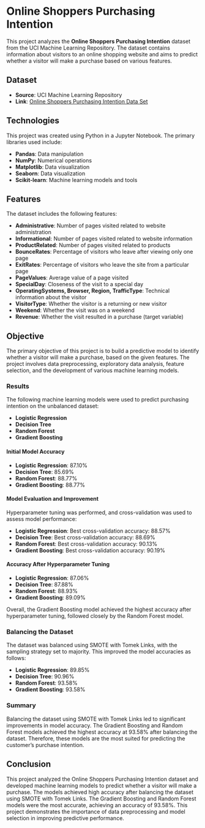 # Online Shoppers Purchasing Intention

This project analyzes the **Online Shoppers Purchasing Intention** dataset from the UCI Machine Learning Repository. The dataset contains information about visitors to an online shopping website and aims to predict whether a visitor will make a purchase based on various features.

## Dataset

- **Source**: UCI Machine Learning Repository
- **Link**: [Online Shoppers Purchasing Intention Data Set](https://archive.ics.uci.edu/ml/datasets/Online+Shoppers+Purchasing+Intention+Dataset)

## Technologies

This project was created using Python in a Jupyter Notebook. The primary libraries used include:

- **Pandas**: Data manipulation
- **NumPy**: Numerical operations
- **Matplotlib**: Data visualization
- **Seaborn**: Data visualization
- **Scikit-learn**: Machine learning models and tools

## Features

The dataset includes the following features:
- **Administrative**: Number of pages visited related to website administration
- **Informational**: Number of pages visited related to website information
- **ProductRelated**: Number of pages visited related to products
- **BounceRates**: Percentage of visitors who leave after viewing only one page
- **ExitRates**: Percentage of visitors who leave the site from a particular page
- **PageValues**: Average value of a page visited
- **SpecialDay**: Closeness of the visit to a special day
- **OperatingSystems, Browser, Region, TrafficType**: Technical information about the visitor
- **VisitorType**: Whether the visitor is a returning or new visitor
- **Weekend**: Whether the visit was on a weekend
- **Revenue**: Whether the visit resulted in a purchase (target variable)

## Objective

The primary objective of this project is to build a predictive model to identify whether a visitor will make a purchase, based on the given features. The project involves data preprocessing, exploratory data analysis, feature selection, and the development of various machine learning models.

### Results

The following machine learning models were used to predict purchasing intention on the unbalanced dataset:

- **Logistic Regression**
- **Decision Tree**
- **Random Forest**
- **Gradient Boosting**

#### Initial Model Accuracy

- **Logistic Regression**: 87.10%
- **Decision Tree**: 85.69%
- **Random Forest**: 88.77%
- **Gradient Boosting**: 88.77%

#### Model Evaluation and Improvement

Hyperparameter tuning was performed, and cross-validation was used to assess model performance:

- **Logistic Regression**: Best cross-validation accuracy: 88.57%
- **Decision Tree**: Best cross-validation accuracy: 88.69%
- **Random Forest**: Best cross-validation accuracy: 90.13%
- **Gradient Boosting**: Best cross-validation accuracy: 90.19%

#### Accuracy After Hyperparameter Tuning

- **Logistic Regression**: 87.06%
- **Decision Tree**: 87.88%
- **Random Forest**: 88.93%
- **Gradient Boosting**: 89.09%

Overall, the Gradient Boosting model achieved the highest accuracy after hyperparameter tuning, followed closely by the Random Forest model.

### Balancing the Dataset

The dataset was balanced using SMOTE with Tomek Links, with the sampling strategy set to majority. This improved the model accuracies as follows:

- **Logistic Regression**: 89.85%
- **Decision Tree**: 90.96%
- **Random Forest**: 93.58%
- **Gradient Boosting**: 93.58%

### Summary

Balancing the dataset using SMOTE with Tomek Links led to significant improvements in model accuracy. The Gradient Boosting and Random Forest models achieved the highest accuracy at 93.58% after balancing the dataset. Therefore, these models are the most suited for predicting the customer’s purchase intention.

## Conclusion

This project analyzed the Online Shoppers Purchasing Intention dataset and developed machine learning models to predict whether a visitor will make a purchase. The models achieved high accuracy after balancing the dataset using SMOTE with Tomek Links. The Gradient Boosting and Random Forest models were the most accurate, achieving an accuracy of 93.58%. This project demonstrates the importance of data preprocessing and model selection in improving predictive performance.
